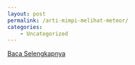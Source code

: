 ```yaml
---
layout: post
permalink: /arti-mimpi-melihat-meteor/
categories:
    - Uncategorized
---
```


[Baca Selengkapnya](/06)